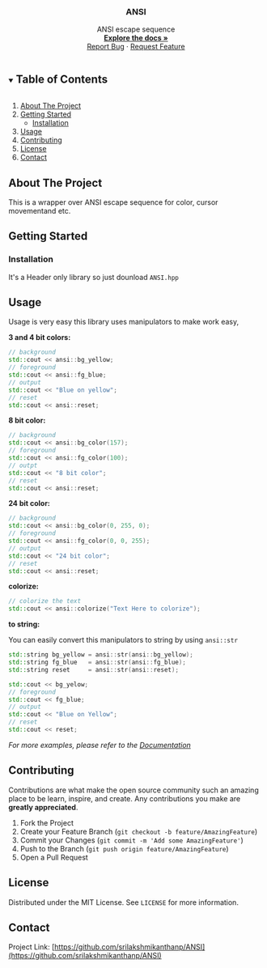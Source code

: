 <!--
 Copyright (c) 2021 Sri Lakshmi Kanthan P
 
 This software is released under the MIT License.
 https://opensource.org/licenses/MIT
-->

<!-- PROJECT LOGO -->
<br />
  <h3 align="center">ANSI</h3>

  <p align="center">
    ANSI escape sequence
    <br />
    <a href="https://srilakshmikanthanp.github.io/ANSI/docs/html"><strong>Explore the docs »</strong></a>
    <br />
    <a href="https://github.com/srilakshmikanthanp/ANSI/issues">Report Bug</a>
    ·
    <a href="https://github.com/srilakshmikanthanp/ANSI/issues">Request Feature</a>
  </p>
</p>

<!-- TABLE OF CONTENTS -->
<details open="open">
  <summary><h2 style="display: inline-block">Table of Contents</h2></summary>
  <ol>
    <li>
      <a href="#about-the-project">About The Project</a>
    </li>
    <li>
      <a href="#getting-started">Getting Started</a>
      <ul>
        <li><a href="#installation">Installation</a></li>
      </ul>
    </li>
    <li><a href="#usage">Usage</a></li>
    <li><a href="#contributing">Contributing</a></li>
    <li><a href="#license">License</a></li>
    <li><a href="#contact">Contact</a></li>
  </ol>
</details>



<!-- ABOUT THE PROJECT -->
## About The Project

This is a wrapper over ANSI escape sequence for color, cursor movementand etc.

<!-- GETTING STARTED -->
## Getting Started

### Installation

It's a Header only library so just dounload `ANSI.hpp`

<!-- USAGE EXAMPLES -->
## Usage

Usage is very easy this library uses manipulators to make work easy,

**3 and 4 bit colors:**

~~~cpp
// background
std::cout << ansi::bg_yellow;
// foreground
std::cout << ansi::fg_blue;
// output
std::cout << "Blue on yellow";
// reset
std::cout << ansi::reset;
~~~

**8 bit color:**

~~~cpp
// background
std::cout << ansi::bg_color(157);
// foreground
std::cout << ansi::fg_color(100);
// outpt
std::cout << "8 bit color";
// reset
std::cout << ansi::reset;
~~~

**24 bit color:**

~~~cpp
// background
std::cout << ansi::bg_color(0, 255, 0);
// foreground
std::cout << ansi::fg_color(0, 0, 255);
// output
std::cout << "24 bit color";
// reset
std::cout << ansi::reset;
~~~

**colorize:**

~~~cpp
// colorize the text
std::cout << ansi::colorize("Text Here to colorize");
~~~

**to string:**

You can easily convert this manipulators to string by using `ansi::str`

~~~cpp
std::string bg_yellow = ansi::str(ansi::bg_yellow);
std::string fg_blue   = ansi::str(ansi::fg_blue);
std::string reset     = ansi::str(ansi::reset);

std::cout << bg_yelow;
// foreground
std::cout << fg_blue;
// output
std::cout << "Blue on Yellow";
// reset
std::cout << reset;
~~~

_For more examples, please refer to the [Documentation]("https://srilakshmikanthanp.github.io/ANSI/docs/html")_

<!-- CONTRIBUTING -->
## Contributing

Contributions are what make the open source community such an amazing place to be learn, inspire, and create. Any contributions you make are **greatly appreciated**.

1. Fork the Project
2. Create your Feature Branch (`git checkout -b feature/AmazingFeature`)
3. Commit your Changes (`git commit -m 'Add some AmazingFeature'`)
4. Push to the Branch (`git push origin feature/AmazingFeature`)
5. Open a Pull Request

<!-- LICENSE -->
## License

Distributed under the MIT License. See `LICENSE` for more information.

<!-- CONTACT -->
## Contact

Project Link: [https://github.com/srilakshmikanthanp/ANSI](https://github.com/srilakshmikanthanp/ANSI)
